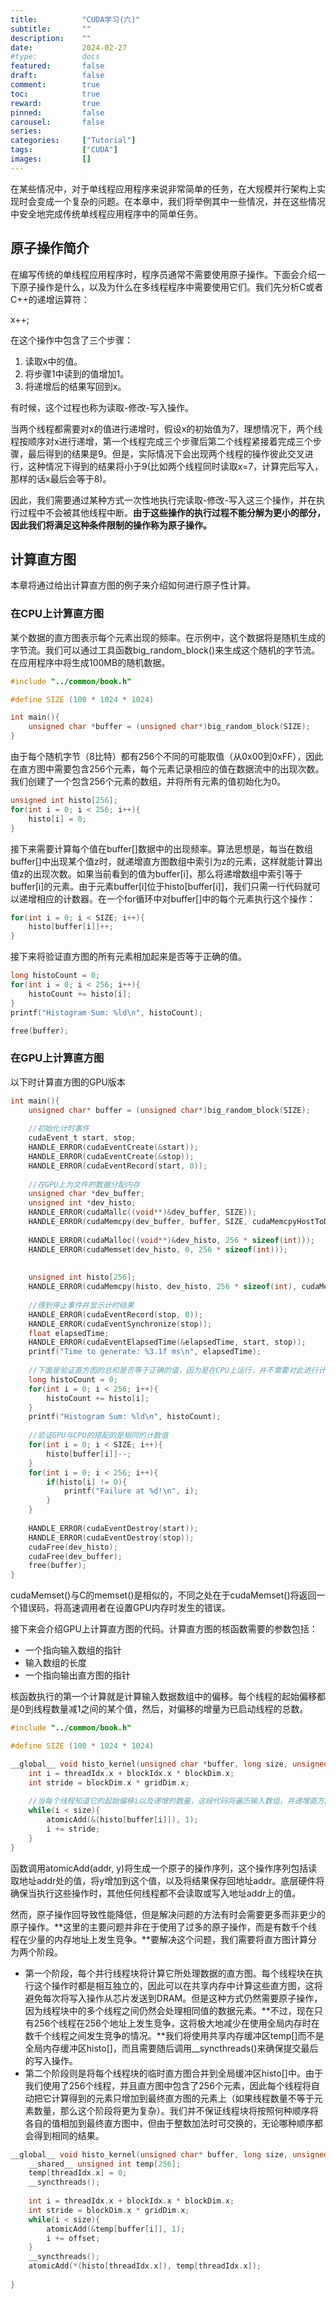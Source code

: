 ```yaml
---
title:       	"CUDA学习(六)"
subtitle:    	""
description: 	""
date:        	2024-02-27
#type:		 	docs
featured: 	 	false
draft: 		 	false
comment: 	 	true
toc: 		 	true
reward: 	 	true
pinned: 	 	false
carousel: 	 	false
series:
categories:  	["Tutorial"]
tags: 		 	["CUDA"]
images: 	 	[]
---
```


在某些情况中，对于单线程应用程序来说非常简单的任务，在大规模并行架构上实现时会变成一个复杂的问题。在本章中，我们将举例其中一些情况，并在这些情况中安全地完成传统单线程应用程序中的简单任务。

<!-- more -->



## 原子操作简介

在编写传统的单线程应用程序时，程序员通常不需要使用原子操作。下面会介绍一下原子操作是什么，以及为什么在多线程程序中需要使用它们。我们先分析C或者C++的递增运算符：

x++;

在这个操作中包含了三个步骤：

1. 读取x中的值。
2. 将步骤1中读到的值增加1。
3. 将递增后的结果写回到x。

有时候，这个过程也称为读取-修改-写入操作。

当两个线程都需要对x的值进行递增时，假设x的初始值为7，理想情况下，两个线程按顺序对x进行递增，第一个线程完成三个步骤后第二个线程紧接着完成三个步骤，最后得到的结果是9。但是，实际情况下会出现两个线程的操作彼此交叉进行，这种情况下得到的结果将小于9(比如两个线程同时读取x=7，计算完后写入，那样的话x最后会等于8)。

因此，我们需要通过某种方式一次性地执行完读取-修改-写入这三个操作，并在执行过程中不会被其他线程中断。**由于这些操作的执行过程不能分解为更小的部分，因此我们将满足这种条件限制的操作称为原子操作。**



## 计算直方图

本章将通过给出计算直方图的例子来介绍如何进行原子性计算。

### 在CPU上计算直方图

某个数据的直方图表示每个元素出现的频率。在示例中，这个数据将是随机生成的字节流。我们可以通过工具函数big_random_block()来生成这个随机的字节流。在应用程序中将生成100MB的随机数据。

```c
#include "../common/book.h"

#define SIZE (100 * 1024 * 1024)

int main(){
    unsigned char *buffer = (unsigned char*)big_random_block(SIZE);
}
```

由于每个随机字节（8比特）都有256个不同的可能取值（从0x00到0xFF），因此在直方图中需要包含256个元素，每个元素记录相应的值在数据流中的出现次数。我们创建了一个包含256个元素的数组，并将所有元素的值初始化为0。

```c
unsigned int histo[256];
for(int i = 0; i < 256; i++){
    histo[i] = 0;
}
```

接下来需要计算每个值在buffer[]数据中的出现频率。算法思想是，每当在数组buffer[]中出现某个值z时，就递增直方图数组中索引为z的元素，这样就能计算出值z的出现次数。如果当前看到的值为buffer[i]，那么将递增数组中索引等于buffer[i]的元素。由于元素buffer[i]位于histo[buffer[i]]，我们只需一行代码就可以递增相应的计数器。在一个for循环中对buffer[]中的每个元素执行这个操作：

```c
for(int i = 0; i < SIZE; i++){
    histo[buffer[i]]++;
}
```

接下来将验证直方图的所有元素相加起来是否等于正确的值。

```c
long histoCount = 0;
for(int i = 0; i < 256; i++){
    histoCount += histo[i];
}
printf("Histogram Sum: %ld\n", histoCount);

free(buffer);
```



### 在GPU上计算直方图

以下时计算直方图的GPU版本

```c
int main(){
    unsigned char* buffer = (unsigned char*)big_random_block(SIZE);
    
    //初始化计时事件
    cudaEvent_t start, stop;
    HANDLE_ERROR(cudaEventCreate(&start));
    HANDLE_ERROR(cudaEventCreate(&stop));
    HANDLE_ERROR(cudaEventRecord(start, 0));
    
    //在GPU上为文件的数据分配内存
    unsigned char *dev_buffer;
    unsigned int *dev_histo;
    HANDLE_ERROR(cudaMallc((void**)&dev_buffer, SIZE));
    HANDLE_ERROR(cudaMemcpy(dev_buffer, buffer, SIZE, cudaMemcpyHostToDevice));
    
    HANDLE_ERROR(cudaMalloc((void**)&dev_histo, 256 * sizeof(int)));
    HANDLE_ERROR(cudaMemset(dev_histo, 0, 256 * sizeof(int)));
    
    
    unsigned int histo[256];
    HANDLE_ERROR(cudaMemcpy(histo, dev_histo, 256 * sizeof(int), cudaMemcpyDeviceToHost));
    
    //得到停止事件并显示计时结果
    HANDLE_ERROR(cudaEventRecord(stop, 0));
    HANDLE_ERROR(cudaEventSynchronize(stop));
    float elapsedTime;
    HANDLE_ERROR(cudaEventElapsedTime(&elapsedTime, start, stop));
    printf("Time to generate: %3.1f ms\n", elapsedTime);
    
    //下面是验证直方图的总和是否等于正确的值，因为是在CPU上运行，并不需要对此进行计时
    long histoCount = 0;
    for(int i = 0; i < 256; i++){
        histoCount += histo[i];
    }
    printf("Histogram Sum: %ld\n", histoCount);
    
    //验证GPU与CPU的搭配的是相同的计数值
    for(int i = 0; i < SIZE; i++){
        histo[buffer[i]]--;
    }
    for(int i = 0; i < 256; i++){
        if(histo[i] != 0){
            printf("Failure at %d!\n", i);
        }
    }
    
    HANDLE_ERROR(cudaEventDestroy(start));
    HANDLE_ERROR(cudaEventDestroy(stop));
    cudaFree(dev_histo);
    cudaFree(dev_buffer);
    free(buffer);
}
```

cudaMemset()与C的memset()是相似的，不同之处在于cudaMemset()将返回一个错误码，将高速调用者在设置GPU内存时发生的错误。

接下来会介绍GPU上计算直方图的代码。计算直方图的核函数需要的参数包括：

- 一个指向输入数组的指针
- 输入数组的长度
- 一个指向输出直方图的指针

核函数执行的第一个计算就是计算输入数据数组中的偏移。每个线程的起始偏移都是0到线程数量减1之间的某个值，然后，对偏移的增量为已启动线程的总数。

```c
#include "../common/book.h"

#define SIZE (100 * 1024 * 1024)

__global__ void histo_kernel(unsigned char *buffer, long size, unsigned int *histo){
    int i = threadIdx.x + blockIdx.x * blockDim.x;
    int stride = blockDim.x * gridDim.x;
    
    //当每个线程知道它的起始偏移i以及递增的数量，这段代码将遍历输入数组，并递增直方图中相应元素的值
    while(i < size){
        atomicAdd(&(histo[buffer[i]]), 1);
        i += stride;
    }
}
```

函数调用atomicAdd(addr, y)将生成一个原子的操作序列，这个操作序列包括读取地址addr处的值，将y增加到这个值，以及将结果保存回地址addr。底层硬件将确保当执行这些操作时，其他任何线程都不会读取或写入地址addr上的值。



然而，原子操作回导致性能降低，但是解决问题的方法有时会需要更多而非更少的原子操作。**这里的主要问题并非在于使用了过多的原子操作，而是有数千个线程在少量的内存地址上发生竞争。**要解决这个问题，我们需要将直方图计算分为两个阶段。

- 第一个阶段，每个并行线程块将计算它所处理数据的直方图。每个线程块在执行这个操作时都是相互独立的，因此可以在共享内存中计算这些直方图，这将避免每次将写入操作从芯片发送到DRAM。但是这种方式仍然需要原子操作，因为线程块中的多个线程之间仍然会处理相同值的数据元素。**不过，现在只有256个线程在256个地址上发生竞争，这将极大地减少在使用全局内存时在数千个线程之间发生竞争的情况。**我们将使用共享内存缓冲区temp[]而不是全局内存缓冲区histo[]，而且需要随后调用__syncthreads()来确保提交最后的写入操作。
- 第二个阶段则是将每个线程块的临时直方图合并到全局缓冲区histo[]中。由于我们使用了256个线程，并且直方图中包含了256个元素，因此每个线程将自动把它计算得到的元素只增加到最终直方图的元素上（如果线程数量不等于元素数量，那么这个阶段将更为复杂）。我们并不保证线程块将按照何种顺序将各自的值相加到最终直方图中，但由于整数加法时可交换的，无论哪种顺序都会得到相同的结果。

```c
__global__ void histo_kernel(unsigned char* buffer, long size, unsigned int *histo){
    __shared__ unsigned int temp[256];
    temp[threadIdx.x] = 0;
    __syncthreads();
    
    int i = threadIdx.x + blockIdx.x * blockDim.x;
    int stride = blockDim.x * gridDim.x;
    while(i < size){
        atomicAdd(&temp[buffer[i]], 1);
        i += offset;
    }
    __syncthreads();
    atomicAdd(*(histo[threadIdx.x]), temp[threadIdx.x]);
    
}
```

